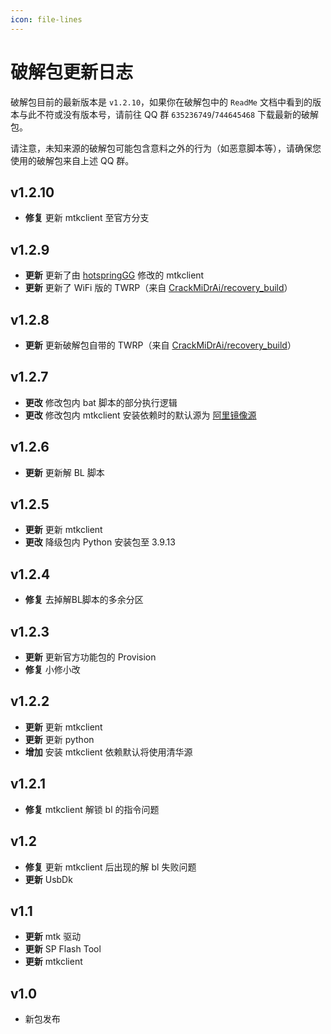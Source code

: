 ```yaml
---
icon: file-lines
---
```

# 破解包更新日志

破解包目前的最新版本是 `v1.2.10`，如果你在破解包中的 `ReadMe` 文档中看到的版本与此不符或没有版本号，请前往 QQ 群 `635236749`/`744645468` 下载最新的破解包。

请注意，未知来源的破解包可能包含意料之外的行为（如恶意脚本等），请确保您使用的破解包来自上述 QQ 群。

## v1.2.10
* **修复** 更新 mtkclient 至官方分支

## v1.2.9
* **更新** 更新了由 [hotspringGG](https://github.com/hotspringGG) 修改的 mtkclient
* **更新** 更新了 WiFi 版的 TWRP（来自 [CrackMiDrAi/recovery_build](https://github.com/CrackMiDrAi/recovery_build)）

## v1.2.8
* **更新** 更新破解包自带的 TWRP（来自 [CrackMiDrAi/recovery_build](https://github.com/CrackMiDrAi/recovery_build)）

## v1.2.7
* **更改** 修改包内 bat 脚本的部分执行逻辑
* **更改** 修改包内 mtkclient 安装依赖时的默认源为 [阿里镜像源](https://developer.aliyun.com/mirror/pypi)

## v1.2.6
* **更新** 更新解 BL 脚本

## v1.2.5
* **更新** 更新 mtkclient
* **更改** 降级包内 Python 安装包至 3.9.13

## v1.2.4
* **修复** 去掉解BL脚本的多余分区

## v1.2.3
* **更新** 更新官方功能包的 Provision
* **修复** 小修小改

## v1.2.2
* **更新** 更新 mtkclient
* **更新** 更新 python
* **增加** 安装 mtkclient 依赖默认将使用清华源

## v1.2.1

* **修复** mtkclient 解锁 bl 的指令问题

## v1.2

* **修复** 更新 mtkclient 后出现的解 bl 失败问题
* **更新** UsbDk

## v1.1

* **更新** mtk 驱动
* **更新** SP Flash Tool
* **更新** mtkclient

## v1.0

* 新包发布